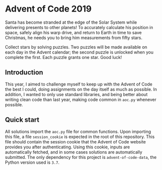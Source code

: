 # Advent of Code 2019

Santa has become stranded at the edge of the Solar System while delivering presents to other planets! To accurately calculate his position in space, safely align his warp drive, and return to Earth in time to save Christmas, he needs you to bring him measurements from fifty stars.

Collect stars by solving puzzles. Two puzzles will be made available on each day in the Advent calendar; the second puzzle is unlocked when you complete the first. Each puzzle grants one star. Good luck!

## Introduction

This year, I aimed to challenge myself to keep up with the Advent of Code the best I could, doing assignments on the day itself as much as possible.
In addition, I wanted to only use standard libraries, and being better about writing clean code than last year, making code common in `aoc.py` whenever possible.

## Quick start

All solutions import the `aoc.py` file for common functions.
Upon importing this file, a file `session_cookie` is expected in the root of this repository.
This file should contain the session cookie that the Advent of Code website provides you after authenticating. Using this cookie, inputs are automatically fetched, and in some cases solutions are automatically submitted.
The only dependency for this project is `advent-of-code-data`, the Python version used is `3.7`.
